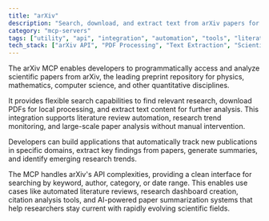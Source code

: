 ```yaml
---
title: "arXiv"
description: "Search, download, and extract text from arXiv papers for literature review, trend analysis, and automated summarization in scientific research."
category: "mcp-servers"
tags: ["utility", "api", "integration", "automation", "tools", "literature review", "trend analysis", "summarization"]
tech_stack: ["arXiv API", "PDF Processing", "Text Extraction", "Scientific Research Tools", "Data Analysis", "Automation Frameworks"]
---
```


The arXiv MCP enables developers to programmatically access and analyze scientific papers from arXiv, the leading preprint repository for physics, mathematics, computer science, and other quantitative disciplines. 

It provides flexible search capabilities to find relevant research, download PDFs for local processing, and extract text content for further analysis. This integration supports literature review automation, research trend monitoring, and large-scale paper analysis without manual intervention.

Developers can build applications that automatically track new publications in specific domains, extract key findings from papers, generate summaries, and identify emerging research trends. 

The MCP handles arXiv's API complexities, providing a clean interface for searching by keyword, author, category, or date range. This enables use cases like automated literature reviews, research dashboard creation, citation analysis tools, and AI-powered paper summarization systems that help researchers stay current with rapidly evolving scientific fields.
